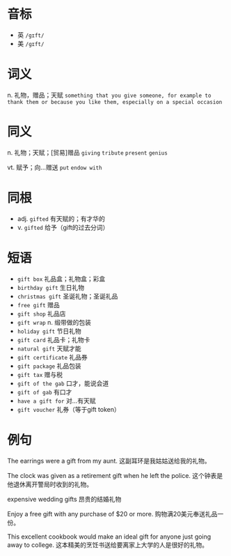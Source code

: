 # 音标

- 英 `/gɪft/`
- 美 `/ɡɪft/`

# 词义

n. 礼物，赠品；天赋
`something that you give someone, for example to thank them or because you like them, especially on a special occasion`

# 同义

n. 礼物；天赋；[贸易]赠品
`giving` `tribute` `present` `genius`

vt. 赋予；向…赠送
`put` `endow with`

# 同根

- adj. `gifted` 有天赋的；有才华的
- v. `gifted` 给予（gift的过去分词）

# 短语

- `gift box` 礼品盒；礼物盒；彩盒
- `birthday gift` 生日礼物
- `christmas gift` 圣诞礼物；圣诞礼品
- `free gift` 赠品
- `gift shop` 礼品店
- `gift wrap` n. 缎带做的包装
- `holiday gift` 节日礼物
- `gift card` 礼品卡；礼物卡
- `natural gift` 天赋才能
- `gift certificate` 礼品券
- `gift package` 礼品包装
- `gift tax` 赠与税
- `gift of the gab` 口才，能说会道
- `gift of gab` 有口才
- `have a gift for` 对…有天赋
- `gift voucher` 礼券（等于gift token）

# 例句

The earrings were a gift from my aunt.
这副耳环是我姑姑送给我的礼物。

The clock was given as a retirement gift when he left the police.
这个钟表是他退休离开警局时收到的礼物。

expensive wedding gifts
昂贵的结婚礼物

Enjoy a free gift with any purchase of $20 or more.
购物满20美元奉送礼品一份。

This excellent cookbook would make an ideal gift for anyone just going away to college.
这本精美的烹饪书送给要离家上大学的人是很好的礼物。


